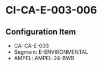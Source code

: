 # CI-CA-E-003-006

## Configuration Item
- CA: CA-E-003
- Segment: E-ENVIRONMENTAL
- AMPEL: AMPEL-24-BWB

